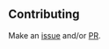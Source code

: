 ## Contributing

Make an [issue](https://github.com/ilmoraunio/conjtest.github.io/issues) and/or
[PR](https://github.com/ilmoraunio/conjtest.github.io/pulls).
